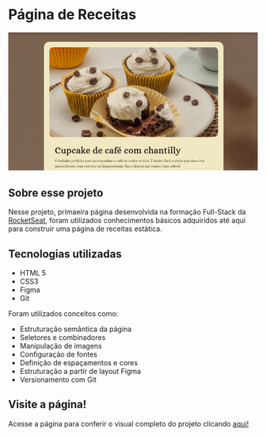 # Página de Receitas
![Imagem da página do projeto 'Página de Receitas'](./assets/paginaDeReceitas.png)

## Sobre esse projeto
Nesse projeto, primaeira página desenvolvida na formação Full-Stack da [RocketSeat](https://app.rocketseat.com.br/), foram utilizados conhecimentos básicos adquiridos até aqui para construir uma página de receitas estática.

## Tecnologias utilizadas
- HTML 5
- CSS3
- Figma
- Git

Foram utilizados conceitos como:
- Estruturação semântica da página
- Seletores e combinadores
- Manipulação de imagens
- Configuração de fontes
- Definição de espaçamentos e cores 
- Estruturação a partir de layout Figma
- Versionamento com Git

## Visite a página!
Acesse a página para conferir o visual completo do projeto clicando [aqui!](https://marciolyp.github.io/paginaDeReceitas/)
